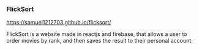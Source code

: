 ### FlickSort
https://samuel1212703.github.io/flicksort/

FlickSort is a website made in reactjs and firebase, that allows a user to order movies by rank, and then saves the result to their personal account.
